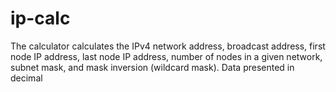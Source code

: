 # ip-calc
The calculator calculates the IPv4 network address, broadcast address, first node IP address, last node IP address, number of nodes in a given network, subnet mask, and mask inversion (wildcard mask).
Data presented in decimal
